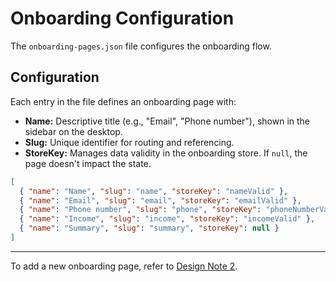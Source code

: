 # Onboarding Configuration

The `onboarding-pages.json` file configures the onboarding flow.

## Configuration

Each entry in the file defines an onboarding page with:

- **Name:** Descriptive title (e.g., "Email", "Phone number"), shown in the sidebar on the desktop.
- **Slug:** Unique identifier for routing and referencing.
- **StoreKey:** Manages data validity in the onboarding store. If `null`, the page doesn't impact the state.

```json
[
  { "name": "Name", "slug": "name", "storeKey": "nameValid" },
  { "name": "Email", "slug": "email", "storeKey": "emailValid" },
  { "name": "Phone number", "slug": "phone", "storeKey": "phoneNumberValid" },
  { "name": "Income", "slug": "income", "storeKey": "incomeValid" },
  { "name": "Summary", "slug": "summary", "storeKey": null }
]
```

---

To add a new onboarding page, refer to [Design Note 2](2_add_new_onboarding_page.md).